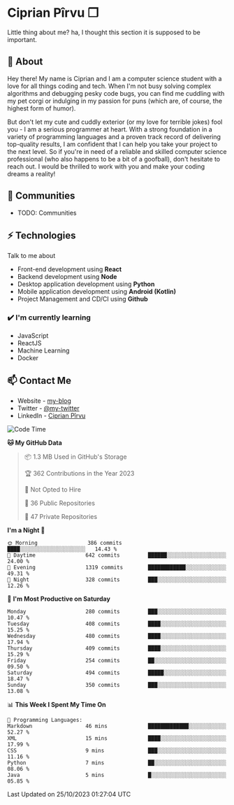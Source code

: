 # Ciprian Pîrvu ❐

Little thing about me? ha, I thought this section it is supposed to be important.

## 🧐 About

Hey there! My name is Ciprian and I am a computer science student with a love for all things coding and tech. When I'm not busy solving complex algorithms and debugging pesky code bugs, you can find me cuddling with my pet corgi or indulging in my passion for puns (which are, of course, the highest form of humor).

But don't let my cute and cuddly exterior (or my love for terrible jokes) fool you - I am a serious programmer at heart. With a strong foundation in a variety of programming languages and a proven track record of delivering top-quality results, I am confident that I can help you take your project to the next level. So if you're in need of a reliable and skilled computer science professional (who also happens to be a bit of a goofball), don't hesitate to reach out. I would be thrilled to work with you and make your coding dreams a reality!

## 👯 Communities

-   TODO: Communities

## ⚡ Technologies

Talk to me about

-   Front-end development using **React**
-   Backend development using **Node**
-   Desktop application development using **Python**
-   Mobile application development using **Android (Kotlin)**
-   Project Management and CD/CI using **Github**

### ✔️ I'm currently learning

-   JavaScript
-   ReactJS
-   Machine Learning
-   Docker

## 📫 Contact Me

-   Website - [my-blog]()
-   Twitter - [@my-twitter]()
-   LinkedIn - [Ciprian Pîrvu](https://www.linkedin.com/in/p%C3%AErvu-ciprian-cristian-4415991b1/)

<!--START_SECTION:waka-->
![Code Time](http://img.shields.io/badge/Code%20Time-1%2C792%20hrs%206%20mins-blue)

**🐱 My GitHub Data** 

> 📦 1.3 MB Used in GitHub's Storage 
 > 
> 🏆 362 Contributions in the Year 2023
 > 
> 🚫 Not Opted to Hire
 > 
> 📜 36 Public Repositories 
 > 
> 🔑 47 Private Repositories 
 > 
**I'm a Night 🦉** 

```text
🌞 Morning                386 commits         ████░░░░░░░░░░░░░░░░░░░░░   14.43 % 
🌆 Daytime                642 commits         ██████░░░░░░░░░░░░░░░░░░░   24.00 % 
🌃 Evening                1319 commits        ████████████░░░░░░░░░░░░░   49.31 % 
🌙 Night                  328 commits         ███░░░░░░░░░░░░░░░░░░░░░░   12.26 % 
```
📅 **I'm Most Productive on Saturday** 

```text
Monday                   280 commits         ███░░░░░░░░░░░░░░░░░░░░░░   10.47 % 
Tuesday                  408 commits         ████░░░░░░░░░░░░░░░░░░░░░   15.25 % 
Wednesday                480 commits         ████░░░░░░░░░░░░░░░░░░░░░   17.94 % 
Thursday                 409 commits         ████░░░░░░░░░░░░░░░░░░░░░   15.29 % 
Friday                   254 commits         ██░░░░░░░░░░░░░░░░░░░░░░░   09.50 % 
Saturday                 494 commits         █████░░░░░░░░░░░░░░░░░░░░   18.47 % 
Sunday                   350 commits         ███░░░░░░░░░░░░░░░░░░░░░░   13.08 % 
```


📊 **This Week I Spent My Time On** 

```text
💬 Programming Languages: 
Markdown                 46 mins             █████████████░░░░░░░░░░░░   52.27 % 
XML                      15 mins             ████░░░░░░░░░░░░░░░░░░░░░   17.99 % 
CSS                      9 mins              ███░░░░░░░░░░░░░░░░░░░░░░   11.16 % 
Python                   7 mins              ██░░░░░░░░░░░░░░░░░░░░░░░   08.06 % 
Java                     5 mins              █░░░░░░░░░░░░░░░░░░░░░░░░   05.85 % 
```


 Last Updated on 25/10/2023 01:27:04 UTC
<!--END_SECTION:waka-->
